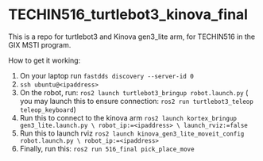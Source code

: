 # TECHIN516_turtlebot3_kinova_final
This is a repo for turtlebot3 and Kinova gen3_lite arm, for TECHIN516 in the GIX MSTI program.

How to get it working:
1. On your laptop run `fastdds discovery --server-id 0`
2. `ssh ubuntu@<ipaddress>`
3. On the robot, run: `ros2 launch turtlebot3_bringup robot.launch.py`
( you may launch this to ensure connection: `ros2 run turtlebot3_teleop teleop_keyboard`)
4. Run this to connect to the kinova arm
`ros2 launch kortex_bringup gen3_lite.launch.py \
robot_ip:=<ipaddress> \
launch_rviz:=false`
5. Run this to launch rviz
`ros2 launch kinova_gen3_lite_moveit_config robot.launch.py \
robot_ip:=<ipaddress>`
6. Finally, run this: `ros2 run 516_final pick_place_move`